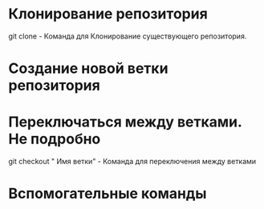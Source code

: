 # Клонирование репозитория
git clone - Команда для Клонирование существующего репозитория.

# Создание новой ветки репозитория


# Переключаться между ветками. Не подробно
git checkout " Имя ветки" - Команда для переключения между ветками

# Вспомогательные команды






